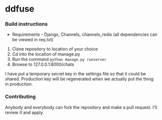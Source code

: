# ddfuse

### Build instructions
* Requirements - Django, Channels, channels_redis (all dependencies can be viewed in req.txt)

1. Clone repository to location of your choice
2. Cd into the location of manage.py
3. Run the command `python manage.py runserver`
4. Browse to 127.0.0.1:8000/chats

I have put a temporary secret key in the settings file so that it could be shared. Production key will be regenerated when we actually put the thing in production.

### Contributing

Anybody and everybody can fork the repository and make a pull request. I'll review it and apply.
